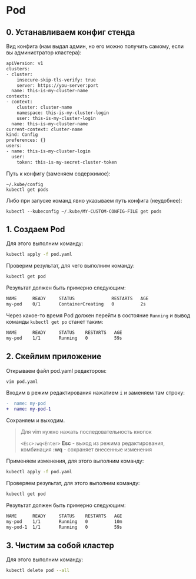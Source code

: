 # Pod

## 0. Устанавливаем конфиг стенда
Вид конфига (нам выдал админ, но его можно получить самому, если вы администратор кластера):
```bash
apiVersion: v1
clusters:
- cluster:
    insecure-skip-tls-verify: true
    server: https://you-server:port
  name: this-is-my-cluster-name
contexts:
- context:
    cluster: cluster-name
    namespace: this-is-my-cluster-login
    user: this-is-my-cluster-login
  name: this-is-my-cluster-name
current-context: cluster-name
kind: Config
preferences: {}
users:
- name: this-is-my-cluster-login
  user:
    token: this-is-my-secret-cluster-token
```
Путь к конфигу (заменяем содержимое):  
```
~/.kube/config
kubectl get pods
```
Либо при запуске команд явно указываем путь конфига (неудобнее):
```
kubectl --kubeconfig ~/.kube/MY-CUSTOM-CONFIG-FILE get pods
```

## 1. Создаем Pod

Для этого выполним команду:

```bash
kubectl apply -f pod.yaml
```

Проверим результат, для чего выполним команду:

```bash
kubectl get pod
```

Результат должен быть примерно следующим:

```bash
NAME      READY     STATUS              RESTARTS   AGE
my-pod    0/1       ContainerCreating   0          2s
```

Через какое-то время Pod должен перейти в состояние `Running`
и вывод команды `kubectl get po` станет таким:

```bash
NAME      READY     STATUS    RESTARTS   AGE
my-pod    1/1       Running   0          59s
```

## 2. Скейлим приложение

Открываем файл pod.yaml редактором:

```bash
vim pod.yaml
```

Входим в режим редактирования нажатием `i`  и заменяем там строку:

```diff
-  name: my-pod
+  name: my-pod-1
```

Сохраняем и выходим.

> Для vim нужно нажать последовательность кнопок
>
> `<Esc>:wq<Enter>`
> **Esc** - выход из режима редактирования,
> комбинация **:wq** - сохраняет внесенные изменения

Применяем изменения, для этого выполним команду:

```bash
kubectl apply -f pod.yaml
```

Проверяем результат, для этого выполним команду:

```bash
kubectl get pod
```

Результат должен быть примерно следующим:

```bash
NAME      READY     STATUS    RESTARTS   AGE
my-pod    1/1       Running   0          10m
my-pod-1  1/1       Running   0          59s
```

## 3. Чистим за собой кластер

Для этого выполним команду:

```bash
kubectl delete pod --all
```
